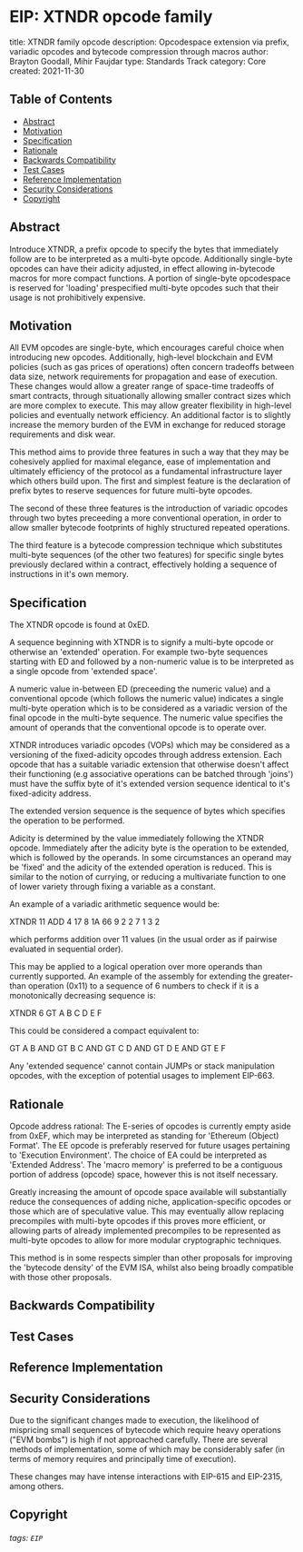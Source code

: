 # EIP: XTNDR opcode family

title: XTNDR family opcode
description: Opcodespace extension via prefix, variadic opcodes and bytecode compression through macros
author: Brayton Goodall, Mihir Faujdar
type: Standards Track
category: Core
created: 2021-11-30


## Table of Contents
- [Abstract](#Abstract)
- [Motivation](#Motivation)
- [Specification](#Specification)
- [Rationale](#Rationale)
- [Backwards Compatibility](#Backwards-Compatibility)
- [Test Cases](#Test-Cases)
- [Reference Implementation](#Reference-Implementation)
- [Security Considerations](#Security-Considerations)
- [Copyright](#Copyright)

## Abstract
Introduce XTNDR, a prefix opcode to specify the bytes that immediately follow are to be interpreted as a multi-byte opcode. Additionally single-byte opcodes can have their adicity adjusted, in effect allowing in-bytecode macros for more compact functions. A portion of single-byte opcodespace is reserved for 'loading' prespecified multi-byte opcodes such that their usage is not prohibitively expensive. 


## Motivation

All EVM opcodes are single-byte, which encourages careful choice when introducing new opcodes. 
Additionally, high-level blockchain and EVM policies (such as gas prices of operations) often concern tradeoffs between data size, network requirements for propagation and ease of execution. These changes would allow a greater range of space-time tradeoffs of smart contracts, through situationally allowing smaller contract sizes which are more complex to execute. This may allow greater flexibility in high-level policies and eventually network efficiency. An additional factor is to slightly increase the memory burden of the EVM in exchange for reduced storage requirements and disk wear.

This method aims to provide three features in such a way that they may be cohesively applied for maximal elegance, ease of implementation and ultimately efficiency of the protocol as a fundamental infrastructure layer which others build upon. The first and simplest feature is the declaration of prefix bytes to reserve sequences for future multi-byte opcodes.

The second of these three features is the introduction of variadic opcodes through two bytes preceeding a more conventional operation, in order to allow smaller bytecode footprints of highly structured repeated operations.

The third feature is a bytecode compression technique which substitutes multi-byte sequences (of the other two features) for specific single bytes previously declared within a contract, effectively holding a sequence of instructions in it's own memory. 

## Specification

The XTNDR opcode is found at 0xED. 

A sequence beginning with XTNDR is to signify a multi-byte opcode or otherwise an 'extended' operation. For example two-byte sequences starting with ED and followed by a non-numeric value is to be interpreted as a single opcode from 'extended space'.

A numeric value in-between ED (preceeding the numeric value) and a conventional opcode (which follows the numeric value) indicates a single multi-byte operation which is to be considered as a variadic version of the final opcode in the multi-byte sequence. The numeric value specifies the amount of operands that the conventional opcode is to operate over.

XTNDR introduces variadic opcodes (VOPs) which may be considered as a versioning of the fixed-adicity opcodes through address extension. Each opcode that has a suitable variadic extension that otherwise doesn't affect their functioning (e.g associative operations can be batched through 'joins') must have the suffix byte of it's extended version sequence identical to it's fixed-adicity address.

The extended version sequence is the sequence of bytes which specifies the operation to be performed.

Adicity is determined by the value immediately following the XTNDR opcode. Immediately after the adicity byte is the operation to be extended, which is followed by the operands. In some circumstances an operand may be 'fixed' and the adicity of the extended operation is reduced. This is similar to the notion of currying, or reducing a multivariate function to one of lower variety through fixing a variable as a constant.

An example of a variadic arithmetic sequence would be:

XTNDR 11 ADD 4 17 8 1A 66 9 2 2 7 1 3 2

which performs addition over 11 values (in the usual order as if pairwise evaluated in sequential order).

This may be applied to a logical operation over more operands than currently supported. An example of the assembly for extending the greater-than operation (0x11) to a sequence of 6 numbers to check if it is a monotonically decreasing sequence is:

XTNDR 6 GT A B C D E F

This could be considered a compact equivalent to:

GT A B AND
GT B C AND 
GT C D AND
GT D E AND
GT E F

Any 'extended sequence' cannot contain JUMPs or stack manipulation opcodes, with the exception of potential usages to implement EIP-663.

## Rationale

Opcode address rational:
The E-series of opcodes is currently empty aside from 0xEF, which may be interpreted as standing for 'Ethereum (Object) Format'. The EE opcode is preferably reserved for future usages pertaining to 'Execution Environment'. 
The choice of EA could be interpreted as 'Extended Address'.
The 'macro memory' is preferred to be a contiguous portion of address (opcode) space, however this is not itself necessary.

Greatly increasing the amount of opcode space available will substantially reduce the consequences of adding niche, application-specific opcodes or those which are of speculative value. This may eventually allow replacing precompiles with multi-byte opcodes if this proves more efficient, or allowing parts of already implemented precompiles to be represented as multi-byte opcodes to allow for more modular cryptographic techniques.

This method is in some respects simpler than other proposals for improving the 'bytecode density' of the EVM ISA, whilst also being broadly compatible with those other proposals. 

## Backwards Compatibility

## Test Cases

## Reference Implementation

## Security Considerations

Due to the significant changes made to execution, the likelihood of mispricing small sequences of bytecode which require heavy operations ("EVM bombs") is high if not approached carefully. There are several methods of implementation, some of which may be considerably safer (in terms of memory requires and principally time of execution). 

These changes may have intense interactions with EIP-615 and EIP-2315, among others.

## Copyright

###### tags: `EIP`
